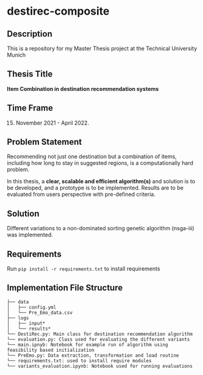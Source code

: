 # destirec-composite

## Description
This is a repository for my Master Thesis project at the Technical University Munich

## Thesis Title
**Item Combination in destination recommendation systems** 
## Time Frame 
15. November 2021 - April 2022.


## Problem Statement
Recommending not just one destination but a combination of items, including how long to stay in suggested regions, is a computationally hard problem. 

In this thesis, a **clear, scalable and efficient algorithm(s)** and solution is to be developed, and a prototype is to be implemented. Results are to be evaluated from users perspective with pre-defined criteria.

## Solution
Different variations to a non-dominated sorting genetic algorithm (nsga-iii) was implemented.

## Requirements 
Run `pip install -r requirements.txt` to install requirements

## Implementation File Structure
```
├── data
│   ├── config.yml
│   └── Pre_Emo_data.csv
├── logs
│   ├── input*
│   └── results*       
└── DestiRec.py: Main class for destination recommendation algorithm
└── evaluation.py: Class used for evaluating the different variants
└── main.ipnyb: Notebook for example run of algorithm using feasibility based initialization
└── PreEmo.py: Data extraction, transformation and load routine
└── requirements.txt: used to install require modules
└── variants_evaluation.ipynb: Notebook used for running evaluations
```

